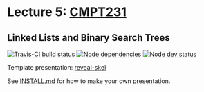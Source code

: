 # Lecture 5: [CMPT231](https://cmpt231-16fa.github.io/)
## Linked Lists and Binary Search Trees

[![Travis-CI build status](https://travis-ci.org/cmpt231-16fa/lec5.svg)](https://travis-ci.org/cmpt231-16fa/lec5)
[![Node dependencies](https://david-dm.org/cmpt231-16fa/lec5.svg)](https://david-dm.org/cmpt231-16fa/lec5)
[![Node dev status](https://david-dm.org/cmpt231-16fa/lec5/dev-status.svg)](https://david-dm.org/cmpt231-16fa/lec5#info=devDependencies)

Template presentation: [reveal-skel](https://github.com/sermons/reveal-skel)

See [INSTALL.md](INSTALL.md)
for how to make your own presentation.
